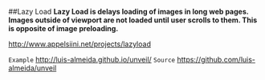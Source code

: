 ##Lazy Load
**Lazy Load is delays loading of images in long web pages. Images outside of viewport are not loaded until user scrolls to them. This is opposite of image preloading.**

http://www.appelsiini.net/projects/lazyload

`Example` http://luis-almeida.github.io/unveil/
`Source` https://github.com/luis-almeida/unveil
